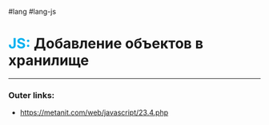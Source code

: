 #lang #lang-js
# <font color="#00b0f0">JS:</font> Добавление объектов в хранилище
---
### Outer links:
- https://metanit.com/web/javascript/23.4.php
